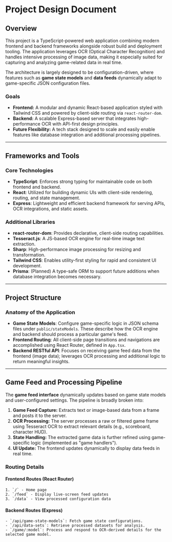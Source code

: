 # Project Design Document

## Overview

This project is a TypeScript-powered web application combining modern frontend and backend frameworks alongside robust build and deployment tooling. The application leverages OCR (Optical Character Recognition) and handles intensive processing of image data, making it especially suited for capturing and analyzing game-related data in real time.

The architecture is largely designed to be configuration-driven, where features such as **game state models** and **data feeds** dynamically adapt to game-specific JSON configuration files.

### Goals
- **Frontend:** A modular and dynamic React-based application styled with Tailwind CSS and powered by client-side routing via `react-router-dom`.
- **Backend:** A scalable Express-based server that integrates high-performance OCR with API-first design principles.
- **Future Flexibility:** A tech stack designed to scale and easily enable features like database integration and additional processing pipelines.

---

## Frameworks and Tools

### Core Technologies
- **TypeScript**: Enforces strong typing for maintainable code on both frontend and backend.
- **React**: Utilized for building dynamic UIs with client-side rendering, routing, and state management.
- **Express**: Lightweight and efficient backend framework for serving APIs, OCR integrations, and static assets.

### Additional Libraries
- **react-router-dom**: Provides declarative, client-side routing capabilities.
- **Tesseract.js**: A JS-based OCR engine for real-time image text extraction.
- **Sharp**: High-performance image processing for resizing and transformation.
- **Tailwind CSS**: Enables utility-first styling for rapid and consistent UI development.
- **Prisma**: (Planned) A type-safe ORM to support future additions when database integration becomes necessary.

---

## Project Structure

### Anatomy of the Application

- **Game State Models**: Configure game-specific logic in JSON schema files under `public/stateModels`. These describe how the OCR engine and backend should process a particular game's feed.
- **Frontend Routing**: All client-side page transitions and navigations are accomplished using React Router, defined in `App.tsx`.
- **Backend RESTful API**: Focuses on receiving game feed data from the frontend (image data); leverages OCR processing and additional logic to return meaningful insights.

---

## Game Feed and Processing Pipeline

The **game feed interface** dynamically updates based on game state models and user-configured settings. The pipeline is broadly broken into:
1. **Game Feed Capture:** Extracts text or image-based data from a frame and posts it to the server.
2. **OCR Processing:** The server processes a raw or filtered game frame using Tesseract OCR to extract relevant details (e.g., scoreboard, character HUD).
3. **State Handling:** The extracted game data is further refined using game-specific logic (implemented as "game handlers").
4. **UI Update:** The frontend updates dynamically to display data feeds in real time.

### Routing Details

#### Frontend Routes (React Router)
```plaintext
1. `/` - Home page
2. `/feed` - Display live-screen feed updates
3. `/data` - View processed configuration data
```

#### Backend Routes (Express)
```plaintext
- `/api/game-state-models`: Fetch game state configurations.
- `/api/data-sets`: Retrieve processed datasets for analysis.
- `/game/:model`: Process and respond to OCR-derived details for the selected game model.
```